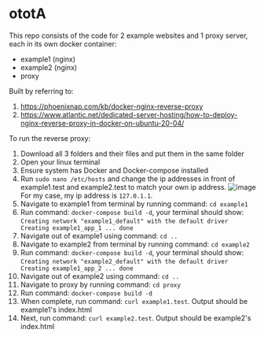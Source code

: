 # ototA
This repo consists of the code for 2 example websites and 1 proxy server, each in its own docker container:
  - example1 (nginx)
  - example2 (nginx)
  - proxy

Built by referring to:
1) https://phoenixnap.com/kb/docker-nginx-reverse-proxy
2) https://www.atlantic.net/dedicated-server-hosting/how-to-deploy-nginx-reverse-proxy-in-docker-on-ubuntu-20-04/

To run the reverse proxy:
  1) Download all 3 folders and their files and put them in the same folder
  2) Open your linux terminal
  3) Ensure system has Docker and Docker-compose installed
  4) Run `sudo nano /etc/hosts` and change the ip addresses in front of example1.test and example2.test to match your own ip address. 
![image](https://user-images.githubusercontent.com/59956497/135717115-4dcbc462-e32b-4296-8c4a-33a5ebd2e378.png)
     For my case, my ip address is `127.0.1.1`.
  5) Navigate to example1 from terminal by running command: `cd example1`
  6) Run command: `docker-compose build -d`, your terminal should show: `Creating network "example1_default" with the default driver
Creating example1_app_1 ... done`
  7) Navigate out of example1 using command: `cd ..`
  8) Navigate to example2 from terminal by running command: `cd example2`
  9) Run command: `docker-compose build -d`, your terminal should show: `Creating network "example2_default" with the default driver
Creating example1_app_2 ... done`
  10) Navigate out of example2 using command: `cd ..`
  11) Navigate to proxy by running command: `cd proxy`
  12) Run command: `docker-compose build -d`
  13) When complete, run command: `curl example1.test`. Output should be example1's index.html
  14) Next, run command: `curl example2.test`. Output should be example2's index.html
